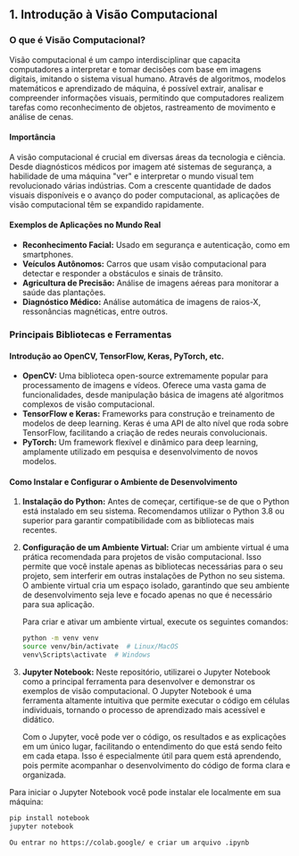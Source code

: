 ## 1. Introdução à Visão Computacional

### O que é Visão Computacional?

Visão computacional é um campo interdisciplinar que capacita computadores a interpretar e tomar decisões com base em imagens digitais, imitando o sistema visual humano. Através de algoritmos, modelos matemáticos e aprendizado de máquina, é possível extrair, analisar e compreender informações visuais, permitindo que computadores realizem tarefas como reconhecimento de objetos, rastreamento de movimento e análise de cenas.


#### Importância

A visão computacional é crucial em diversas áreas da tecnologia e ciência. Desde diagnósticos médicos por imagem até sistemas de segurança, a habilidade de uma máquina "ver" e interpretar o mundo visual tem revolucionado várias indústrias. Com a crescente quantidade de dados visuais disponíveis e o avanço do poder computacional, as aplicações de visão computacional têm se expandido rapidamente.

#### Exemplos de Aplicações no Mundo Real

- **Reconhecimento Facial:** Usado em segurança e autenticação, como em smartphones.
- **Veículos Autônomos:** Carros que usam visão computacional para detectar e responder a obstáculos e sinais de trânsito.
- **Agricultura de Precisão:** Análise de imagens aéreas para monitorar a saúde das plantações.
- **Diagnóstico Médico:** Análise automática de imagens de raios-X, ressonâncias magnéticas, entre outros.

### Principais Bibliotecas e Ferramentas

#### Introdução ao OpenCV, TensorFlow, Keras, PyTorch, etc.

- **OpenCV:** Uma biblioteca open-source extremamente popular para processamento de imagens e vídeos. Oferece uma vasta gama de funcionalidades, desde manipulação básica de imagens até algoritmos complexos de visão computacional.
- **TensorFlow e Keras:** Frameworks para construção e treinamento de modelos de deep learning. Keras é uma API de alto nível que roda sobre TensorFlow, facilitando a criação de redes neurais convolucionais.
- **PyTorch:** Um framework flexível e dinâmico para deep learning, amplamente utilizado em pesquisa e desenvolvimento de novos modelos.

#### Como Instalar e Configurar o Ambiente de Desenvolvimento

1. **Instalação do Python:** Antes de começar, certifique-se de que o Python está instalado em seu sistema. Recomendamos utilizar o Python 3.8 ou superior para garantir compatibilidade com as bibliotecas mais recentes.

2. **Configuração de um Ambiente Virtual:** 
   Criar um ambiente virtual é uma prática recomendada para projetos de visão computacional. Isso permite que você instale apenas as bibliotecas necessárias para o seu projeto, sem interferir em outras instalações de Python no seu sistema. O ambiente virtual cria um espaço isolado, garantindo que seu ambiente de desenvolvimento seja leve e focado apenas no que é necessário para sua aplicação.

   Para criar e ativar um ambiente virtual, execute os seguintes comandos:

   ```bash
   python -m venv venv
   source venv/bin/activate  # Linux/MacOS
   venv\Scripts\activate  # Windows

3. **Jupyter Notebook:** 
   Neste repositório, utilizarei o Jupyter Notebook como a principal ferramenta para desenvolver e demonstrar os exemplos de visão computacional. O Jupyter Notebook é uma ferramenta altamente intuitiva que permite executar o código em células individuais, tornando o processo de aprendizado mais acessível e didático.

   Com o Jupyter, você pode ver o código, os resultados e as explicações em um único lugar, facilitando o entendimento do que está sendo feito em cada etapa. Isso é especialmente útil para quem está aprendendo, pois permite acompanhar o desenvolvimento do código de forma clara e organizada.

  Para iniciar o Jupyter Notebook você pode instalar ele localmente em sua máquina: 

  ```bash
  pip install notebook
  jupyter notebook 

  Ou entrar no https://colab.google/ e criar um arquivo .ipynb
